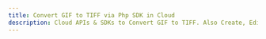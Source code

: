 ---title: Convert GIF to TIFF via Php SDK in Clouddescription: Cloud APIs & SDKs to Convert GIF to TIFF. Also Create, Edit & Render Microsoft Word & OpenOffice documents in the Cloud.---